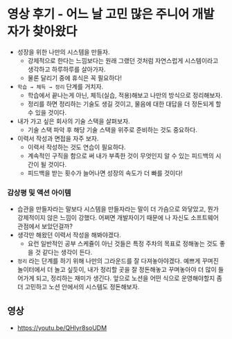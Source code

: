 # 영상 후기 - 어느 날 고민 많은 주니어 개발자가 찾아왔다

- 성장을 위한 나만의 시스템을 만들자.
    - 강제적으로 한다는 느낌보다는 원래 그랬던 것처럼 자연스럽게 시스템이라고 생각하고 하루하루를 살아가자.
    - 물론 달리기 중에 휴식은 꼭 필요하다!
- `학습 → 체득 → 정리` 단계를 거치자.
    - 학습에서 끝나는게 아닌, 체득(실습, 적용)해보고 나만의 방식으로 정리해보자.
    - 정리를 하면 정리하는 기술도 생길 것이고, 물음에 대한 대답을 더 정돈되게 할 수 있을 것이다.
- 내가 가고 싶은 회사의 기술 스택을 살펴보자.
    - 기술 스택 파악 후 해당 기술 스택을 위주로 준비하는 것도 중요하다.
- 이력서 작성과 면접을 자주 보자.
    - 이력서 작성하는 것도 연습이 필요하다.
    - 계속적인 구직을 함으로 써 내가 부족한 것이 무엇인지 알 수 있는 피드백의 시간이 될 것이다.
    - 피드백을 받는 횟수가 늘어나면 성장의 속도가 더 빠를 것이다!

### 감상평 및 액션 아이템

- 습관을 만들자라는 말보다 시스템을 만들자라는 말이 더 가슴으로 와닿았고, 뭔가 강제적이지 않은 느낌이 강했다. 어쩌면 개발자이기 때문에 나 자신도 소프트웨어 관점에서 보았던걸까?
- 생각만 해왔던 이력서 작성을 해봐야겠다.
    - 요런 일반적인 공부 스케쥴이 아닌 것들은 특정 주차의 목표로 정해놓는 것도 좋을 것 같다는 생각이 든다.
- `정리` 라는 단계를 하기 위해 나만의 그라운드를 잘 다져놓아야겠다. 예쁘게 꾸며진 놀이터에서 더 놀고 싶듯이, 내가 정리할 곳을 잘 정돈해놓고 꾸며놓아야 더 많이 들어가게 되고, 정리하는 재미가 생긴다. 앞으로 노션을 어떤 식으로 운영해야할지 좀 더 고민하고 노션 안에서의 시스템도 정돈해보자.

## 영상
- https://youtu.be/QHlyr8soUDM